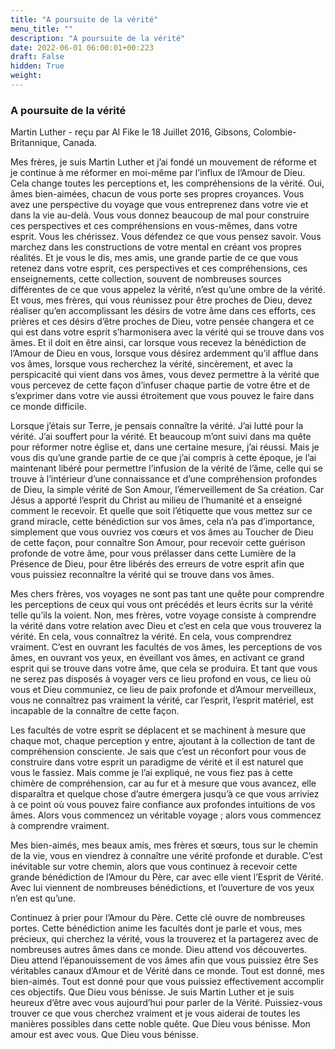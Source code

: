 ```yaml
---
title: "A poursuite de la vérité"
menu_title: ""
description: "A poursuite de la vérité"
date: 2022-06-01 06:00:01+00:223
draft: False
hidden: True
weight:
---
```

### A poursuite de la vérité

Martin Luther - reçu par Al Fike le 18 Juillet 2016, Gibsons, Colombie-Britannique, Canada.

Mes frères, je suis Martin Luther et j’ai fondé un mouvement de réforme et je continue à me réformer en moi-même par l’influx de l’Amour de Dieu. Cela change toutes les perceptions et, les compréhensions de la vérité. Oui, âmes bien-aimées, chacun de vous porte ses propres croyances. Vous avez une perspective du voyage que vous entreprenez dans votre vie et dans la vie au-delà. Vous vous donnez beaucoup de mal pour construire ces perspectives et ces compréhensions en vous-mêmes, dans votre esprit. Vous les chérissez. Vous défendez ce que vous pensez savoir. Vous marchez dans les constructions de votre mental en créant vos propres réalités. Et je vous le dis, mes amis, une grande partie de ce que vous retenez dans votre esprit, ces perspectives et ces compréhensions, ces enseignements, cette collection, souvent de nombreuses sources différentes de ce que vous appelez la vérité, n’est qu’une ombre de la vérité. Et vous, mes frères, qui vous réunissez pour être proches de Dieu, devez réaliser qu’en accomplissant les désirs de votre âme dans ces efforts, ces prières et ces désirs d’être proches de Dieu, votre pensée changera et ce qui est dans votre esprit s’harmonisera avec la vérité qui se trouve dans vos âmes. Et il doit en être ainsi, car lorsque vous recevez la bénédiction de l’Amour de Dieu en vous, lorsque vous désirez ardemment qu’il afflue dans vos âmes, lorsque vous recherchez la vérité, sincèrement, et avec la perspicacité qui vient dans vos âmes, vous devez permettre à la vérité que vous percevez de cette façon d’infuser chaque partie de votre être et de s’exprimer dans votre vie aussi étroitement que vous pouvez le faire dans ce monde difficile.

Lorsque j’étais sur Terre, je pensais connaître la vérité. J’ai lutté pour la vérité. J’ai souffert pour la vérité. Et beaucoup m’ont suivi dans ma quête pour réformer notre église et, dans une certaine mesure, j’ai réussi. Mais je vous dis qu’une grande partie de ce que j’ai compris à cette époque, je l’ai maintenant libéré pour permettre l’infusion de la vérité de l’âme, celle qui se trouve à l’intérieur d’une connaissance et d’une compréhension profondes de Dieu, la simple vérité de Son Amour, l’émerveillement de Sa création. Car Jésus a apporté l’esprit du Christ au milieu de l’humanité et a enseigné comment le recevoir. Et quelle que soit l’étiquette que vous mettez sur ce grand miracle, cette bénédiction sur vos âmes, cela n’a pas d’importance, simplement que vous ouvriez vos cœurs et vos âmes au Toucher de Dieu de cette façon, pour connaître Son Amour, pour recevoir cette guérison profonde de votre âme, pour vous prélasser dans cette Lumière de la Présence de Dieu, pour être libérés des erreurs de votre esprit afin que vous puissiez reconnaître la vérité qui se trouve dans vos âmes.

Mes chers frères, vos voyages ne sont pas tant une quête pour comprendre les perceptions de ceux qui vous ont précédés et leurs écrits sur la vérité telle qu’ils la voient. Non, mes frères, votre voyage consiste à comprendre la vérité dans votre relation avec Dieu et c’est en cela que vous trouverez la vérité. En cela, vous connaîtrez la vérité. En cela, vous comprendrez vraiment. C’est en ouvrant les facultés de vos âmes, les perceptions de vos âmes, en ouvrant vos yeux, en éveillant vos âmes, en activant ce grand esprit qui se trouve dans votre âme, que cela se produira. Et tant que vous ne serez pas disposés à voyager vers ce lieu profond en vous, ce lieu où vous et Dieu communiez, ce lieu de paix profonde et d’Amour merveilleux, vous ne connaîtrez pas vraiment la vérité, car l’esprit, l’esprit matériel, est incapable de la connaître de cette façon.

Les facultés de votre esprit se déplacent et se machinent à mesure que chaque mot, chaque perception y entre, ajoutant à la collection de tant de compréhension consciente. Je sais que c’est un réconfort pour vous de construire dans votre esprit un paradigme de vérité et il est naturel que vous le fassiez. Mais comme je l’ai expliqué, ne vous fiez pas à cette chimère de compréhension, car au fur et à mesure que vous avancez, elle disparaîtra et quelque chose d’autre émergera jusqu’à ce que vous arriviez à ce point où vous pouvez faire confiance aux profondes intuitions de vos âmes. Alors vous commencez un véritable voyage ; alors vous commencez à comprendre vraiment.

Mes bien-aimés, mes beaux amis, mes frères et sœurs, tous sur le chemin de la vie, vous en viendrez à connaître une vérité profonde et durable. C’est inévitable sur votre chemin, alors que vous continuez à recevoir cette grande bénédiction de l’Amour du Père, car avec elle vient l’Esprit de Vérité. Avec lui viennent de nombreuses bénédictions, et l’ouverture de vos yeux n’en est qu’une.

Continuez à prier pour l’Amour du Père. Cette clé ouvre de nombreuses portes. Cette bénédiction anime les facultés dont je parle et vous, mes précieux, qui cherchez la vérité, vous la trouverez et la partagerez avec de nombreuses autres âmes dans ce monde. Dieu attend vos découvertes. Dieu attend l’épanouissement de vos âmes afin que vous puissiez être Ses véritables canaux d’Amour et de Vérité dans ce monde. Tout est donné, mes bien-aimés. Tout est donné pour que vous puissiez effectivement accomplir ces objectifs. Que Dieu vous bénisse. Je suis Martin Luther et je suis heureux d’être avec vous aujourd’hui pour parler de la Vérité. Puissiez-vous trouver ce que vous cherchez vraiment et je vous aiderai de toutes les manières possibles dans cette noble quête. Que Dieu vous bénisse. Mon amour est avec vous. Que Dieu vous bénisse.
